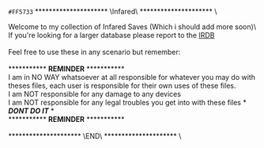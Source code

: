 `#FF5733`
********************* \Infared\ ********************* \

Welcome to my collection of Infared Saves (Which i should add more soon)\ 
\
If you're looking for a larger database please report to the [IRDB](https://github.com/Lucaslhm/Flipper-IRDB) \
\
Feel free to use these in any scenario but remember: \
\
*********** **REMINDER** *********** \
I am in NO WAY whatsoever at all responsible for whatever you may do with theses files, each user is responsible for their own uses of these files. \
I am NOT responsible for any damage to any devices \
I am NOT responsible for any legal troubles you get into with these files * ***DONT DO IT*** *  \
*********** **REMINDER** *********** \
\
********************* \END\ ********************* \